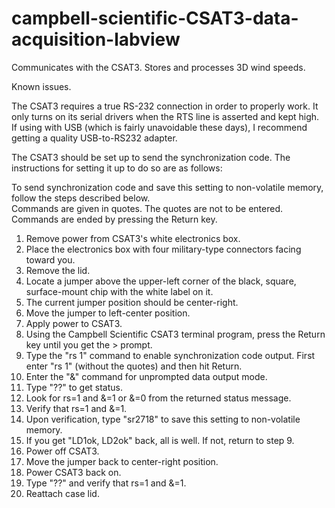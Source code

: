 # campbell-scientific-CSAT3-data-acquisition-labview
Communicates with the CSAT3.  Stores and processes 3D wind speeds.

Known issues.

The CSAT3 requires a true RS-232 connection in order to properly work.  It only turns on its serial drivers when the RTS
line is asserted and kept high.  If using with USB (which is fairly unavoidable these days), I recommend getting a quality
USB-to-RS232 adapter.

The CSAT3 should be set up to send the synchronization code.  The instructions for setting it up to do so are as follows:

To send synchronization code and save this setting to non-volatile memory, follow the steps described below.  
Commands are given in quotes.  The quotes  are not to be entered.  Commands are ended by pressing the Return key.

1.   Remove power from CSAT3's white electronics box.
2.   Place the electronics box with four military-type connectors facing
     toward you.
3.   Remove the lid.
4.   Locate a jumper above the upper-left corner of the black, square,
     surface-mount chip with the white label on it.
5.   The current jumper position should be center-right.
6.   Move the jumper to left-center position.
7.   Apply power to CSAT3.
8.   Using the Campbell Scientific CSAT3 terminal program, press the Return
     key until you get the > prompt.
9.   Type the "rs 1" command to enable synchronization code output.  First
     enter "rs 1" (without the quotes) and then hit Return.
10.  Enter the "&" command for unprompted data output mode.
11.  Type "??" to get status.
12.  Look for rs=1 and &=1 or &=0 from the returned status message.
13.  Verify that rs=1 and &=1.
14.  Upon verification, type "sr2718" to save this setting to non-volatile
     memory.
15.  If you get "LD1ok, LD2ok" back, all is well.  If not, return to step 9.
16.  Power off CSAT3.
17.  Move the jumper back to center-right position.
18.  Power CSAT3 back on.
19.  Type "??" and verify that rs=1 and  &=1.
20.  Reattach case lid.
